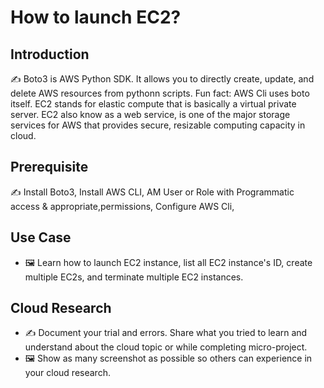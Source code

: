 # How to launch EC2?

## Introduction

✍️ Boto3 is AWS Python SDK. It allows you to directly create, update, and delete AWS resources from pythonn scripts. Fun fact: AWS Cli uses boto itself. EC2 stands for elastic compute that is basically a virtual private server. EC2 also know as a web service, is one of the major storage services for AWS that provides secure, resizable computing capacity in cloud. 

## Prerequisite

✍️ Install Boto3,
Install AWS CLI,
AM User or Role with Programmatic access & appropriate,permissions,
Configure AWS Cli,

## Use Case

- 🖼️ Learn how to launch EC2 instance, list all EC2 instance's ID, create multiple EC2s, and terminate multiple EC2 instances.

## Cloud Research

- ✍️ Document your trial and errors. Share what you tried to learn and understand about the cloud topic or while completing micro-project.
- 🖼️ Show as many screenshot as possible so others can experience in your cloud research.